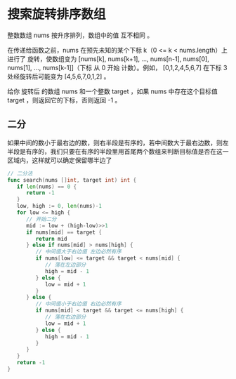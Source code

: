 # 搜索旋转排序数组

整数数组 nums 按升序排列，数组中的值 互不相同 。

在传递给函数之前，nums 在预先未知的某个下标 k（0 <= k < nums.length）上进行了 旋转，使数组变为 [nums[k], nums[k+1], ..., nums[n-1], nums[0], nums[1], ..., nums[k-1]]（下标 从 0 开始 计数）。例如， [0,1,2,4,5,6,7] 在下标 3 处经旋转后可能变为 [4,5,6,7,0,1,2] 。

给你 旋转后 的数组 nums 和一个整数 target ，如果 nums 中存在这个目标值 target ，则返回它的下标，否则返回 -1 。

## 二分

如果中间的数小于最右边的数，则右半段是有序的，若中间数大于最右边数，则左半段是有序的，我们只要在有序的半段里用首尾两个数组来判断目标值是否在这一区域内，这样就可以确定保留哪半边了

```go
// 二分法
func search(nums []int, target int) int {
   if len(nums) == 0 {
      return -1
   }
   low, high := 0, len(nums)-1
   for low <= high {
      // 开始二分
      mid := low + (high-low)>>1
      if nums[mid] == target {
         return mid
      } else if nums[mid] > nums[high] {
         // 中间值大于右边值 左边必然有序
         if nums[low] <= target && target < nums[mid] {
            // 落在左边部分
            high = mid - 1
         } else {
            low = mid + 1
         }
      } else {
         // 中间值小于右边值 右边必然有序
         if nums[mid] < target && target <= nums[high] {
            // 落在右边部分
            low = mid + 1
         } else {
            high = mid - 1
         }
      }
   }
   return -1
}
```